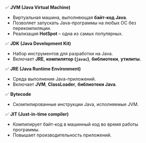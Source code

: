 ✅ **JVM (Java Virtual Machine)**
- Виртуальная машина, выполняющая **байт-код Java**.
- Позволяет запускать Java-программы на любых ОС без перекомпиляции.
- Реализация **HotSpot** – одна из самых популярных.

✅ **JDK (Java Development Kit)**
- Набор инструментов для разработки на Java.
- Включает **JRE**, **компилятор (`javac`)**, **библиотеки**, **утилиты**.

✅ **JRE (Java Runtime Environment)**
- Среда выполнения Java-приложений.
- Включает **JVM**, **ClassLoader**, **библиотеки Java**.

✅ **Bytecode**
- Скомпилированные инструкции Java, исполняемые JVM.

✅ **JIT (Just-in-time compiler)**
- Компилирует байт-код в машинный код во время работы программы.
- Повышает производительность приложений.